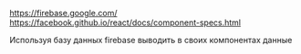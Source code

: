 https://firebase.google.com/
https://facebook.github.io/react/docs/component-specs.html


Используя базу данных firebase выводить в своих компонентах данные